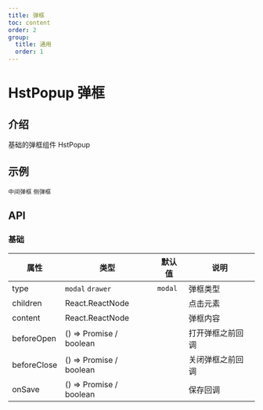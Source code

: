 ```yaml
---
title: 弹框
toc: content
order: 2
group:
  title: 通用
  order: 1
---
```


# HstPopup 弹框

## 介绍

基础的弹框组件 HstPopup

## 示例

<code src="./demo/base.tsx">中间弹框</code>
<code src="./demo/base1.tsx">侧弹框</code>

## API

### 基础

| 属性        | 类型                             | 默认值  | 说明             |
| ----------- | -------------------------------- | ------- | ---------------- |
| type        | `modal` `drawer`                 | `modal` | 弹框类型         |
| children    | React.ReactNode                  |         | 点击元素         |
| content     | React.ReactNode                  |         | 弹框内容         |
| beforeOpen  | () => Promise<boolean> / boolean |         | 打开弹框之前回调 |
| beforeClose | () => Promise<boolean> / boolean |         | 关闭弹框之前回调 |
| onSave      | () => Promise<boolean> / boolean |         | 保存回调         |
